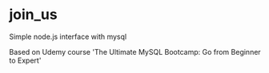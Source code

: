 # join_us
Simple node.js interface with mysql

Based on Udemy course 'The Ultimate MySQL Bootcamp: Go from Beginner to Expert'

